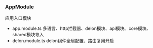 ### AppModule

应用入口模块

+ app.module.ts 多语言、http拦截器、delon模块、api模块、core模块、shared模块导入
+ delon.module.ts delon组件全局配置、路由复用开启

